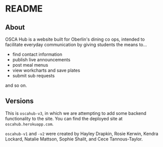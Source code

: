 # README

## About
OSCA Hub is a website built for Oberlin's dining co ops, intended to facilitate
everyday communication by giving students the means to...
* find contact information
* publish live announcements
* post meal menus
* view workcharts and save plates
* submit sub requests

and so on.

## Versions
This is `oscahub-v3`, in which we are attempting to add some backend functionality
to the site. You can find the deployed site at `oscahub.herokuapp.com`.

`oscahub-v1` and `-v2` were created by Hayley Drapkin, Rosie Kerwin, Kendra Lockard,
Natalie Mattson, Sophie Shalit, and Cece Tannous-Taylor.

